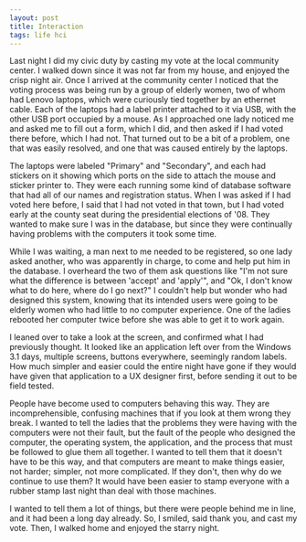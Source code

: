 ```yaml
---
layout: post
title: Interaction
tags: life hci
---
```


Last night I did my civic duty by casting my vote at the local community center.  I walked down since it was not far from my house, and enjoyed the crisp night air.  Once I arrived at the community center I noticed that the voting process was being run by a group of elderly women, two of whom had Lenovo laptops, which were curiously tied together by an ethernet cable.  Each of the laptops had a label printer attached to it via USB, with the other USB port occupied by a mouse.  As I approached one lady noticed me and asked me to fill out a form, which I did, and then asked if I had voted there before, which I had not.  That turned out to be a bit of a problem, one that was easily resolved, and one that was caused entirely by the laptops.

The laptops were labeled "Primary" and "Secondary", and each had stickers on it showing which ports on the side to attach the mouse and sticker printer to.  They were each running some kind of database software that had all of our names and registration status.  When I was asked if I had voted here before, I said that I had not voted in that town, but I had voted early at the county seat during the presidential elections of '08.  They wanted to make sure I was in the database, but since they were continually having problems with the computers it took some time.  

While I was waiting, a man next to me needed to be registered, so one lady asked another, who was apparently in charge, to come and help put him in the database.  I overheard the two of them ask questions like "I'm not sure what the difference is between 'accept' and 'apply'", and "Ok, I don't know what to do here, where do I go next?"  I couldn't help but wonder who had designed this system, knowing that its intended users were going to be elderly women who had little to no computer experience. One of the ladies rebooted her computer twice before she was able to get it to work again.  

I leaned over to take a look at the screen, and confirmed what I had previously thought.  It looked like an application left over from the Windows 3.1 days, multiple screens, buttons everywhere, seemingly random labels.  How much simpler and easier could the entire night have gone if they would have given that application to a UX designer first, before sending it out to be field tested.

People have become used to computers behaving this way.  They are incomprehensible, confusing machines that if you look at them wrong they break.  I wanted to tell the ladies that the problems they were having with the computers were not their fault, but the fault of the people who designed the computer, the operating system, the application, and the process that must be followed to glue them all together.  I wanted to tell them that it doesn't have to be this way, and that computers are meant to make things easier, not harder; simpler, not more complicated.  If they don't, then why do we continue to use them?  It would have been easier to stamp everyone with a rubber stamp last night than deal with those machines.  

I wanted to tell them a lot of things, but there were people behind me in line, and it had been a long day already.  So, I smiled, said thank you, and cast my vote.  Then, I walked home and enjoyed the starry night.
